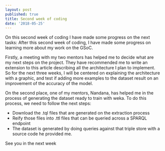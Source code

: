 ```yaml
---
layout: post
published: true
title: Second week of coding
date: '2018-05-25'
---
```

On this second week of coding I have made some progress on the next tasks:
After this second week of coding, I have made some progress on learning more about my work on the GSoC.

Firstly, a meeting with my two mentors has helped me to decide what are my next steps on the project. They have recommended me to write an extension to this article describing all the architecture I plan to implement. So for the next three weeks, I will be centered on explaining the architecture with a graphic, and test if adding more examples to the dataset result on an improvement of the accuracy of the model.

On the second place, one of my mentors, Nandana, has helped me in the process of generating the dataset ready to train with weka. To do this process, we need to follow the next steps:
* Download the .tql files that are generated on the extraction process
* Reify those files into .ttl files that can be queried across a SPARQL endpoint
* The dataset is generated by doing queries against that triple store with a source code he provided me.

See you in the next week